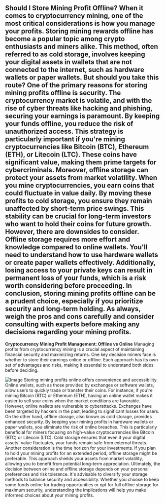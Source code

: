 **Should I Store Mining Profit Offline?**
When it comes to cryptocurrency mining, one of the most critical considerations is how you manage your profits. Storing mining rewards offline has become a popular topic among crypto enthusiasts and miners alike. This method, often referred to as **cold storage**, involves keeping your digital assets in wallets that are not connected to the internet, such as hardware wallets or paper wallets. But should you take this route?
One of the primary reasons for storing mining profits offline is security. The cryptocurrency market is volatile, and with the rise of cyber threats like hacking and phishing, securing your earnings is paramount. By keeping your funds offline, you reduce the risk of unauthorized access. This strategy is particularly important if you're mining cryptocurrencies like Bitcoin (BTC), Ethereum (ETH), or Litecoin (LTC). These coins have significant value, making them prime targets for cybercriminals.
Moreover, offline storage can protect your assets from market volatility. When you mine cryptocurrencies, you earn coins that could fluctuate in value daily. By moving these profits to cold storage, you ensure they remain unaffected by short-term price swings. This stability can be crucial for long-term investors who want to hold their coins for future growth.
However, there are downsides to consider. Offline storage requires more effort and knowledge compared to online wallets. You'll need to understand how to use hardware wallets or create paper wallets effectively. Additionally, losing access to your private keys can result in permanent loss of your funds, which is a risk worth considering before proceeding.
In conclusion, storing mining profits offline can be a prudent choice, especially if you prioritize security and long-term holding. As always, weigh the pros and cons carefully and consider consulting with experts before making any decisions regarding your mining profits.
---
**Cryptocurrency Mining Profit Management: Offline vs Online**
Managing profits from cryptocurrency mining is a crucial aspect of maintaining financial security and maximizing returns. One key decision miners face is whether to store their earnings online or offline. Each approach has its own set of advantages and risks, making it essential to understand both sides before deciding.

![Image](https://github.com/user-attachments/assets/d7419ec9-dc67-403f-bf28-8faea5f1f74f)
Storing mining profits online offers convenience and accessibility. Online wallets, such as those provided by exchanges or software wallets, allow users to quickly trade or transfer their coins. For instance, if you're mining Bitcoin (BTC) or Ethereum (ETH), having an online wallet makes it easier to sell your coins when the market conditions are favorable. However, online wallets are vulnerable to cyberattacks. Exchanges have been targeted by hackers in the past, leading to significant losses for users.
On the other hand, offline storage, also known as cold storage, provides enhanced security. By keeping your mining profits in hardware wallets or paper wallets, you eliminate the risk of online breaches. This is particularly beneficial for miners focusing on high-value cryptocurrencies like Bitcoin (BTC) or Litecoin (LTC). Cold storage ensures that even if your digital assets' value fluctuates, your funds remain safe from external threats.
Another consideration is the time horizon for your investments. If you plan to hold your mining profits for an extended period, offline storage might be preferable. This approach shields your assets from market volatility, allowing you to benefit from potential long-term appreciation.
Ultimately, the decision between online and offline storage depends on your personal preferences and risk tolerance. It's advisable to diversify your storage methods to balance security and accessibility. Whether you choose to keep some funds online for trading opportunities or opt for full offline storage for maximum security, understanding the implications will help you make informed choices about your mining profits.
